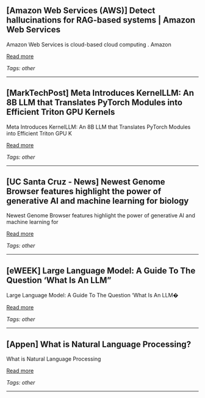 ## [Amazon Web Services (AWS)] Detect hallucinations for RAG-based systems | Amazon Web Services

Amazon Web Services is cloud-based cloud computing . Amazon

[Read more](https://aws.amazon.com/blogs/machine-learning/detect-hallucinations-for-rag-based-systems/)

_Tags: other_

---
## [MarkTechPost] Meta Introduces KernelLLM: An 8B LLM that Translates PyTorch Modules into Efficient Triton GPU Kernels

Meta Introduces KernelLLM: An 8B LLM that Translates PyTorch Modules into Efficient Triton GPU K

[Read more](https://www.marktechpost.com/2025/05/20/meta-introduces-kernelllm-an-8b-llm-that-translates-pytorch-modules-into-efficient-triton-gpu-kernels/)

_Tags: other_

---
## [UC Santa Cruz - News] Newest Genome Browser features highlight the power of generative AI and machine learning for biology

Newest Genome Browser features highlight the power of generative AI and machine learning for

[Read more](https://news.ucsc.edu/2025/02/ai-browser-tracks/)

_Tags: other_

---
## [eWEEK] Large Language Model: A Guide To The Question ‘What Is An LLM”

Large Language Model: A Guide To The Question ‘What Is An LLM�

[Read more](https://www.eweek.com/artificial-intelligence/large-language-model/)

_Tags: other_

---
## [Appen] What is Natural Language Processing?

What is Natural Language Processing

[Read more](https://www.appen.com/natural-language-processing)

_Tags: other_

---
